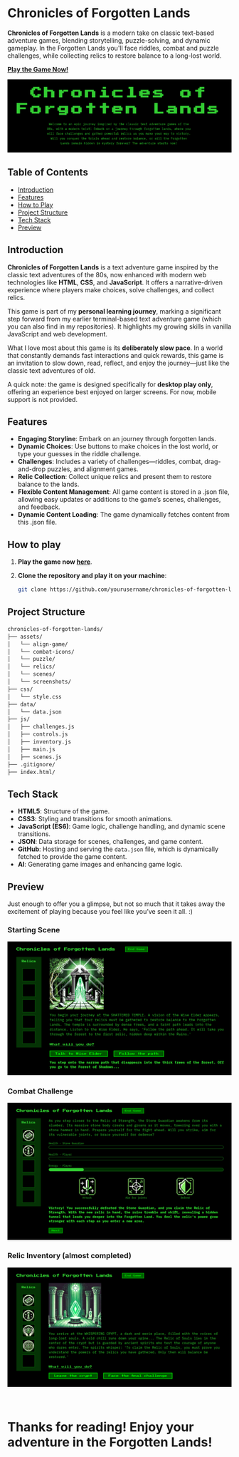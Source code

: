 # Chronicles of Forgotten Lands

**Chronicles of Forgotten Lands** is a modern take on classic text-based adventure games, blending storytelling, puzzle-solving, and dynamic gameplay. In the Forgotten Lands you'll face riddles, combat and puzzle challenges, while collecting relics to restore balance to a long-lost world.

**[Play the Game Now!](https://diecatiamonteiro.github.io/text-adventure-game-browser/)**

![Game Banner](./assets/screenshots/game-banner.png)

## Table of Contents

- [Introduction](#introduction)
- [Features](#features)
- [How to Play](#how-to-play)
- [Project Structure](#project-structure)
- [Tech Stack](#tech-stack)
- [Preview](#preview)


## Introduction

**Chronicles of Forgotten Lands** is a text adventure game inspired by the classic text adventures of the 80s, now enhanced with modern web technologies like **HTML**, **CSS**, and **JavaScript**. It offers a narrative-driven experience where players make choices, solve challenges, and collect relics.

This game is part of my **personal learning journey**, marking a significant step forward from my earlier terminal-based text adventure game (which you can also find in my repositories). It highlights my growing skills in vanilla JavaScript and web development.

What I love most about this game is its **deliberately slow pace**. In a world that constantly demands fast interactions and quick rewards, this game is an invitation to slow down, read, reflect, and enjoy the journey—just like the classic text adventures of old. 

A quick note: the game is designed specifically for **desktop play only**, offering an experience best enjoyed on larger screens. For now, mobile support is not provided.


## Features

- **Engaging Storyline**: Embark on an journey through forgotten lands.
- **Dynamic Choices**: Use buttons to make choices in the lost world, or type your guesses in the riddle challenge.
- **Challenges**: Includes a variety of challenges—riddles, combat, drag-and-drop puzzles, and alignment games.
- **Relic Collection**: Collect unique relics and present them to restore balance to the lands.   
- **Flexible Content Management**: All game content is stored in a .json file, allowing easy updates or additions to the game’s scenes, challenges, and feedback.
- **Dynamic Content Loading**: The game dynamically fetches content from this .json file.


## How to play

1. **Play the game now [here](https://diecatiamonteiro.github.io/text-adventure-game-browser/)**.


2. **Clone the repository and play it on your machine**:

   ```bash
   git clone https://github.com/yourusername/chronicles-of-forgotten-lands.git
   ```


## Project Structure

```bash
chronicles-of-forgotten-lands/
├── assets/
│   └── align-game/
│   └── combat-icons/
│   └── puzzle/
│   └── relics/
│   └── scenes/
│   └── screenshots/
├── css/
│   └── style.css 
├── data/
│   └── data.json
├── js/
│   ├── challenges.js
│   ├── controls.js
│   ├── inventory.js
│   ├── main.js
│   ├── scenes.js
├── .gitignore/
├── index.html/ 
```

## Tech Stack

- **HTML5**: Structure of the game.
- **CSS3**: Styling and transitions for smooth animations.
- **JavaScript (ES6)**: Game logic, challenge handling, and dynamic scene transitions.
- **JSON**: Data storage for scenes, challenges, and game content.
- **GitHub**: Hosting and serving the `data.json` file, which is dynamically fetched to provide the game content.
- **AI**: Generating game images and enhancing game logic.

## Preview

Just enough to offer you a glimpse, but not so much that it takes away the excitement of playing because you feel like you’ve seen it all. :)

### Starting Scene

![Scene 1](./assets/screenshots/scene1.png)

### Combat Challenge

![Combat Challenge](./assets/screenshots/combat-challenge.png)

### Relic Inventory (almost completed)

![Relic Inventory](./assets/screenshots/relic-inventory.png)


<br>

# Thanks for reading! Enjoy your adventure in the Forgotten Lands!


